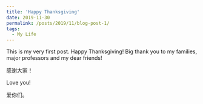 ```yaml
---
title: 'Happy Thanksgiving'
date: 2019-11-30
permalink: /posts/2019/11/blog-post-1/
tags:
  - My Life
---
```


This is my very first post. Happy Thanksgiving! Big thank you to my families, major professors and my dear friends!

感谢大家！

Love you!

爱你们。